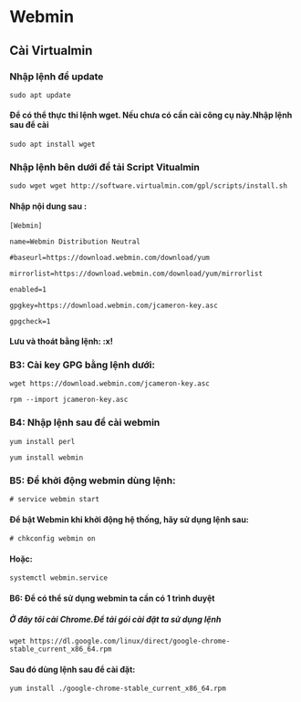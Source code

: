 # Webmin

## Cài Virtualmin

### Nhập lệnh để update

`sudo apt update`

#### Để có thể thực thi lệnh wget. Nếu chưa có cần cài công cụ này.Nhập lệnh sau để cài

`sudo apt install wget`

### Nhập lệnh bên dưới để tải Script Vitualmin

`sudo wget wget http://software.virtualmin.com/gpl/scripts/install.sh`

#### Nhập nội dung sau :

`[Webmin]`

`name=Webmin Distribution Neutral`

`#baseurl=https://download.webmin.com/download/yum`

`mirrorlist=https://download.webmin.com/download/yum/mirrorlist`

`enabled=1`

`gpgkey=https://download.webmin.com/jcameron-key.asc`

`gpgcheck=1`

#### Lưu và thoát bằng lệnh: **:x!**

### B3: Cài key GPG bằng lệnh dưới:

`wget https://download.webmin.com/jcameron-key.asc`

`rpm --import jcameron-key.asc`

### B4: Nhập lệnh sau để cài webmin
   `yum install perl`
   
   `yum install webmin`

### B5: Để khởi động webmin dùng lệnh:

   `# service webmin start`
   
####   Để bật Webmin khi khởi động hệ thống, hãy sử dụng lệnh sau:

   `# chkconfig webmin on`
 
#### Hoặc:

`systemctl webmin.service`

#### B6: Để có thể sử dụng webmin ta cần có 1 trình duyệt

##### Ở đây tôi cài Chrome.Để tải gói cài đặt ta sử dụng lệnh

`wget https://dl.google.com/linux/direct/google-chrome-stable_current_x86_64.rpm`

#### Sau đó dùng lệnh sau để cài đặt:

`yum install ./google-chrome-stable_current_x86_64.rpm`




   

